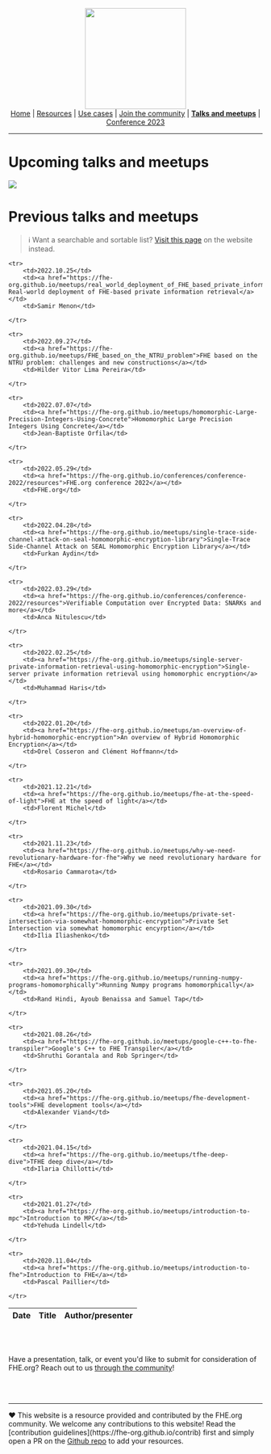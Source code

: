 <!-- Main header navigation -->
<p align="center">
  <img width="200" src="https://user-images.githubusercontent.com/5758427/180978488-db825482-5a58-4c7c-9589-c494a6f0be04.png"><br/>
    <a href="./">Home</a> | <a href="./fhe-resources">Resources</a> | <a href="./fhe-use-cases">Use cases</a> | <a href="./fhe-community">Join the community</a> | <a href="./fhe-events"><b>Talks and meetups</b></a> | <a href="https://fhe-org.github.io/conferences/conference-2023/home">Conference 2023</a>
</p>
<!-- /Main header navigation -->


<hr />



# Upcoming talks and meetups

<!--- Update new meetup image and link here! --->

[<img src="https://user-images.githubusercontent.com/5758427/198878817-e200f5dc-d603-446d-bbbb-db66a601e303.png">](https://www.meetup.com/fhe-org/events/289331317/)

# Previous talks and meetups


> ℹ️ Want a searchable and sortable list? <a href="https://fhe.org">Visit this page</a> on the website instead.


<!--- Update previous nmeetup links here! --->

<table id="sampleTableA" class="table table-striped sampleTable">
    <thead>
        <tr>
            <th data-sortas="case-insensitive">Date</th>
            <th data-sortas="case-insensitive">Title</th>
            <th data-sortas="case-insensitive">Author/presenter</th>
        </tr>
    </thead>

    

    <tr>
        <td>2022.10.25</td>    
        <td><a href="https://fhe-org.github.io/meetups/real_world_deployment_of_FHE_based_private_information_retrieval"> Real-world deployment of FHE-based private information retrieval</a></td>
        <td>Samir Menon</td>

    </tr>

    <tr>
        <td>2022.09.27</td>    
        <td><a href="https://fhe-org.github.io/meetups/FHE_based_on_the_NTRU_problem">FHE based on the NTRU problem: challenges and new constructions</a></td>
        <td>Hilder Vitor Lima Pereira</td>

    </tr>

    <tr>
        <td>2022.07.07</td>    
        <td><a href="https://fhe-org.github.io/meetups/homomorphic-Large-Precision-Integers-Using-Concrete">Homomorphic Large Precision Integers Using Concrete</a></td>
        <td>Jean-Baptiste Orfila</td>

    </tr>

    <tr>
        <td>2022.05.29</td>
        <td><a href="https://fhe-org.github.io/conferences/conference-2022/resources">FHE.org conference 2022</a></td>
        <td>FHE.org</td>        

    </tr>

    <tr>
        <td>2022.04.28</td>
        <td><a href="https://fhe-org.github.io/meetups/single-trace-side-channel-attack-on-seal-homomorphic-encryption-library">Single-Trace Side-Channel Attack on SEAL Homomorphic Encryption Library</a></td>
        <td>Furkan Aydin</td>        

    </tr>

    <tr>
        <td>2022.03.29</td>
        <td><a href="https://fhe-org.github.io/conferences/conference-2022/resources">Verifiable Computation over Encrypted Data: SNARKs and more</a></td>
        <td>Anca Nitulescu</td>        

    </tr>

    <tr>
        <td>2022.02.25</td>
        <td><a href="https://fhe-org.github.io/meetups/single-server-private-information-retrieval-using-homomorphic-encryption">Single-server private information retrieval using homomorphic encryption</a></td>
        <td>Muhammad Haris</td>        

    </tr>

    <tr>
        <td>2022.01.20</td>
        <td><a href="https://fhe-org.github.io/meetups/an-overview-of-hybrid-homomorphic-encryption">An overview of Hybrid Homomorphic Encryption</a></td>
        <td>Orel Cosseron and Clément Hoffmann</td>        

    </tr>

    <tr>
        <td>2021.12.21</td>
        <td><a href="https://fhe-org.github.io/meetups/fhe-at-the-speed-of-light">FHE at the speed of light</a></td>
        <td>Florent Michel</td>        

    </tr>

    <tr>
        <td>2021.11.23</td>
        <td><a href="https://fhe-org.github.io/meetups/why-we-need-revolutionary-hardware-for-fhe">Why we need revolutionary hardware for FHE</a></td>
        <td>Rosario Cammarota</td>        

    </tr>

    <tr>
        <td>2021.09.30</td>
        <td><a href="https://fhe-org.github.io/meetups/private-set-intersection-via-somewhat-homomorphic-encryption">Private Set Intersection via somewhat homomorphic encyrption</a></td>
        <td>Ilia Iliashenko</td>        

    </tr>

    <tr>
        <td>2021.09.30</td>
        <td><a href="https://fhe-org.github.io/meetups/running-numpy-programs-homomorphically">Running Numpy programs homomorphically</a></td>
        <td>Rand Hindi, Ayoub Benaissa and Samuel Tap</td>        

    </tr>

    <tr>
        <td>2021.08.26</td>
        <td><a href="https://fhe-org.github.io/meetups/google-c++-to-fhe-transpiler">Google's C++ to FHE Transpiler</a></td>
        <td>Shruthi Gorantala and Rob Springer</td>        

    </tr>

    <tr>
        <td>2021.05.20</td>
        <td><a href="https://fhe-org.github.io/meetups/fhe-development-tools">FHE development tools</a></td>
        <td>Alexander Viand</td>        

    </tr>

    <tr>
        <td>2021.04.15</td>
        <td><a href="https://fhe-org.github.io/meetups/tfhe-deep-dive">TFHE deep dive</a></td>
        <td>Ilaria Chillotti</td>        

    </tr>

    <tr>
        <td>2021.01.27</td>
        <td><a href="https://fhe-org.github.io/meetups/introduction-to-mpc">Introduction to MPC</a></td>
        <td>Yehuda Lindell</td>        

    </tr>

    <tr>
        <td>2020.11.04</td>
        <td><a href="https://fhe-org.github.io/meetups/introduction-to-fhe">Introduction to FHE</a></td>
        <td>Pascal Paillier</td>        

    </tr>


</table>

<br><br>

Have a presentation, talk, or event you'd like to submit for consideration of FHE.org? Reach out to us <a href="./fhe-community">through the community</a>!

<br><br>



<!--- Footer --->

<hr />
❤️ This website is a resource provided and contributed by the FHE.org community. We welcome any contributions to this website! Read the [contribution guidelines](https://fhe-org.github.io/contrib) first and simply open a PR on the <a href="https://github.com/fhe-org/fhe-org">Github repo</a> to add your resources. 

